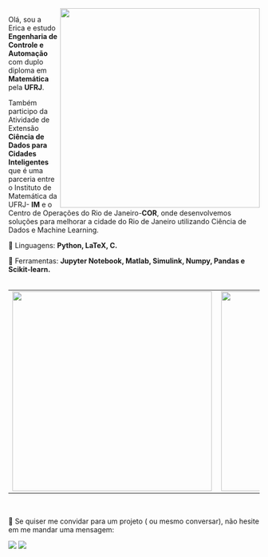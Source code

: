 <img src="https://raw.githubusercontent.com/MicaelliMedeiros/micaellimedeiros/master/image/computer-illustration.png" min-width="400px" max-width="400px" width="400px" align="right">
<p align="left"> 
  Olá, sou a Erica e estudo <strong>Engenharia de Controle e Automação </strong> com duplo diploma em <strong>Matemática</strong> pela <strong> UFRJ</strong>.
</p>

<p align="left"> 
  Também participo da Atividade de Extensão <strong> Ciência de Dados para Cidades Inteligentes</strong> que é uma parceria entre o Instituto de Matemática da UFRJ- <strong>IM</strong> e o Centro de Operações do Rio de Janeiro-<strong>COR</strong>, onde desenvolvemos soluções para melhorar a cidade do Rio de Janeiro utilizando Ciência de Dados e Machine Learning. 
</p>

<p align="left">
 👾 Linguagens: <strong> Python, LaTeX, C.</strong>
</p>

<p align="left">
 🚀 Ferramentas: <strong>Jupyter Notebook, Matlab, Simulink, Numpy, Pandas e Scikit-learn.</strong>

<br>
<br>
<center>
<table>
  <tr>
      <td><img width="400px" align="left" src="https://github-readme-stats.vercel.app/api?username=EricaFer&theme=tokyonight&show_icons=true&cache_seconds=1800" /></td>
      <td><img width="400px" align="left" src="https://github-readme-stats.vercel.app/api/top-langs/?username=EricaFer&layout=compact&theme=radical&hide=html&cache_seconds" /></td>
  </tr>  
</table>
</center>
<br>
<p align="left">
 💌 Se quiser me convidar para um projeto ( ou mesmo conversar), não hesite em me mandar uma mensagem: 
</p>

<p align="left">
  <a href="mailto:erica.ferreira@poli.ufrj.br" alt="Gmail">
  <img src="https://img.shields.io/badge/-Gmail-FF0000?style=flat-square&labelColor=FF0000&logo=gmail&logoColor=white&link=mailto:erica.ferreira@poli.ufrj.br" /></a>

  <a href="https://www.linkedin.com/in/ericacferreira/" alt="Linkedin">
  <img src="https://img.shields.io/badge/-Linkedin-0e76a8?style=flat-square&logo=Linkedin&logoColor=white&link=https://www.linkedin.com/in/ericacferreira/" /></a>

</p>  
